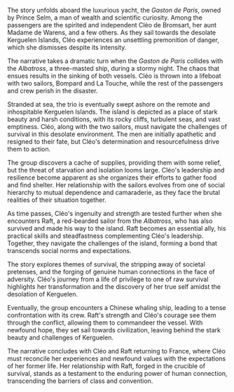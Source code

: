 The story unfolds aboard the luxurious yacht, the _Gaston de Paris_, owned by Prince Selm, a man of wealth and scientific curiosity. Among the passengers are the spirited and independent Cléo de Bromsart, her aunt Madame de Warens, and a few others. As they sail towards the desolate Kerguelen Islands, Cléo experiences an unsettling premonition of danger, which she dismisses despite its intensity.

The narrative takes a dramatic turn when the _Gaston de Paris_ collides with the _Albatross_, a three-masted ship, during a stormy night. The chaos that ensues results in the sinking of both vessels. Cléo is thrown into a lifeboat with two sailors, Bompard and La Touche, while the rest of the passengers and crew perish in the disaster.

Stranded at sea, the trio is eventually swept ashore on the remote and inhospitable Kerguelen Islands. The island is depicted as a place of stark beauty and harsh conditions, with its rocky cliffs, turbulent seas, and vast emptiness. Cléo, along with the two sailors, must navigate the challenges of survival in this desolate environment. The men are initially apathetic and resigned to their fate, but Cléo's determination and resourcefulness drive them to action.

The group discovers a cache of supplies, providing them with some relief, but the threat of starvation and isolation looms large. Cléo's leadership and resilience become apparent as she organizes their efforts to gather food and find shelter. Her relationship with the sailors evolves from one of social hierarchy to mutual dependence and camaraderie, as they face the brutal realities of their situation together.

As time passes, Cléo's ingenuity and strength are tested further when she encounters Raft, a red-bearded sailor from the _Albatross_, who has also survived and made his way to the island. Raft becomes an essential ally, his practical skills and steadfastness complementing Cléo's leadership. Together, they navigate the challenges of the island, forming a bond that transcends social norms and expectations.

The story explores themes of survival, the stripping away of societal pretenses, and the forging of genuine human connections in the face of adversity. Cléo's journey from a life of privilege to one of raw survival highlights her transformation and the discovery of her true self amidst the desolation of Kerguelen.

Eventually, the group encounters a Chinese whaling ship, leading to a tense confrontation with its crew. Raft's strength and Cléo's courage see them through the conflict, allowing them to commandeer the vessel. With newfound hope, they set sail towards civilization, leaving behind the stark beauty and challenges of Kerguelen.

The narrative concludes with Cléo and Raft returning to France, where Cléo must reconcile her experiences and newfound values with the expectations of her former life. Her relationship with Raft, forged in the crucible of survival, stands as a testament to the enduring power of human connection, transcending the barriers of class and convention.